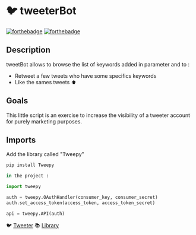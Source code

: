 # :bird: tweeterBot
[![forthebadge](https://forthebadge.com/images/badges/made-with-python.svg)](https://forthebadge.com) [![forthebadge](https://forthebadge.com/images/badges/for-robots.svg)](https://forthebadge.com)

## Description

tweetBot allows to browse the list of keywords added in parameter and to : 

- Retweet a few tweets who have some specifics keywords 
- Like the sames tweets :arrow_up:

## Goals 

This little script is an exercise to increase the visibility of a tweeter account for purely marketing purposes.

## Imports 
Add the library called "Tweepy" 
```python
pip install Tweepy

in the project : 

import tweepy

auth = tweepy.OAuthHandler(consumer_key, consumer_secret)
auth.set_access_token(access_token, access_token_secret)

api = tweepy.API(auth)

``` 
:bird: [Tweeter](https://twitter.com/PierreDelmas12) 
:books: [Library](https://docs.tweepy.org/en/stable/index.html)
